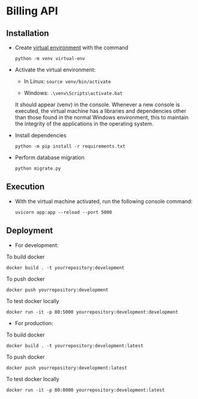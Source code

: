 # Billing API

## Installation

- Create [virtual environment](https://docs.python.org/es/3/tutorial/venv.html) with the command

    `python -m venv virtual-env`

- Activate the virtual environment:

    - In Linux:
    `source venv/bin/activate`

    - Windows:
    `.\venv\Scripts\activate.bat`

    It should appear (venv) in the console. Whenever a new console is executed, the virtual machine has a libraries and dependencies other than those found in the normal Windows environment, this to maintain the integrity of the applications in the operating system.

- Install dependencies

    `python -m pip install -r requirements.txt`

- Perform database migration

    `python migrate.py`

## Execution

- With the virtual machine activated, run the following console command:

    `uvicorn app:app --reload --port 5000`

## Deployment

- For development:

To build docker

`docker build . -t yourrepository:development`

To push docker

`docker push yourrepository:development`

To test docker locally

`docker run -it -p 80:5000 yourrepository:development:development`


- For production:
 
To build docker

`docker build . -t yourrepository:development:latest`

To push docker

`docker push yourrepository:development:latest`

To test docker locally

`docker run -it -p 80:8000 yourrepository:development:latest`